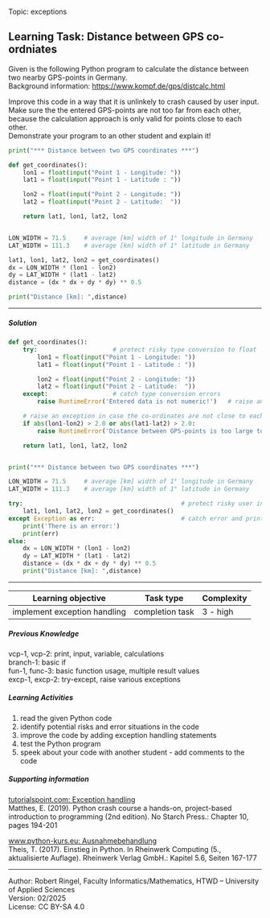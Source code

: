 Topic: exceptions

## Learning Task: Distance between GPS co-ordniates

Given is the following Python program to calculate the distance between two nearby GPS-points in Germany.  
Background information: https://www.kompf.de/gps/distcalc.html


Improve this code in a way that it is unlinkely to crash caused by user input. Make sure the the entered GPS-points are not too far from each other, because the calculation approach is only valid for points close to each other.  
Demonstrate your program to an other student and explain it!

``` python
print("*** Distance between two GPS coordinates ***")

def get_coordinates():
    lon1 = float(input("Point 1 - Longitude: "))
    lat1 = float(input("Point 1 - Latitude : "))

    lon2 = float(input("Point 2 - Longitude: "))
    lat2 = float(input("Point 2 - Latitude:  "))

    return lat1, lon1, lat2, lon2


LON_WIDTH = 71.5     # average [km] width of 1° longitude in Germany
LAT_WIDTH = 111.3    # average [km] width of 1° latitude in Germany

lat1, lon1, lat2, lon2 = get_coordinates()
dx = LON_WIDTH * (lon1 - lon2)
dy = LAT_WIDTH * (lat1 - lat2)
distance = (dx * dx + dy * dy) ** 0.5

print("Distance [km]: ",distance)
```

---------------------------------------

##### Solution

``` python
def get_coordinates():
    try:                     # protect risky type conversion to float                         
        lon1 = float(input("Point 1 - Longitude: "))
        lat1 = float(input("Point 1 - Latitude : "))

        lon2 = float(input("Point 2 - Longitude: "))
        lat2 = float(input("Point 2 - Latitude:  "))
    except:                  # catch type conversion errors
        raise RuntimeError('Entered data is not numeric!')   # raise an exception

    # raise an exception in case the co-ordinates are not close to each other
    if abs(lon1-lon2) > 2.0 or abs(lat1-lat2) > 2.0:
        raise RuntimeError('Distance between GPS-points is too large to use this calculation approach')

    return lat1, lon1, lat2, lon2


print("*** Distance between two GPS coordinates ***")

LON_WIDTH = 71.5     # average [km] width of 1° longitude in Germany
LAT_WIDTH = 111.3    # average [km] width of 1° latitude in Germany

try:                                            # protect risky user input
    lat1, lon1, lat2, lon2 = get_coordinates()
except Exception as err:                        # catch error and print message
    print('There is an error:')
    print(err)
else:
    dx = LON_WIDTH * (lon1 - lon2)
    dy = LAT_WIDTH * (lat1 - lat2)
    distance = (dx * dx + dy * dy) ** 0.5
    print("Distance [km]: ",distance)
```

---------------------------------------

| **Learning objective**                         | **Task type**   | **Complexity** |
| ---------------------------------------------- | --------------- | -------------- |
| implement exception handling                   | completion task | 3 - high       |  

##### Previous Knowledge

vcp-1, vcp-2: print, input, variable, calculations  
branch-1: basic if  
fun-1, func-3: basic function usage, multiple result values  
excp-1, excp-2: try-except, raise various exceptions
  
##### Learning Activities

1) read the given Python code 
2) identify potential risks and error situations in the code
3) improve the code by adding exception handling statements
4) test the Python program 
5) speek about your code with another student - add comments to the code

##### Supporting information

[tutorialspoint.com: Exception handling](https://www.tutorialspoint.com/python/python_tryexcept_block.htm)  
Matthes, E. (2019). Python crash course a hands-on, project-based introduction to programming (2nd edition). No Starch Press.: Chapter 10, pages 194-201  

[www.python-kurs.eu: Ausnahmebehandlung](https://www.python-kurs.eu/python3_ausnahmebehandlung.php)  
Theis, T. (2017). Einstieg in Python. In Rheinwerk Computing (5., aktualisierte Auflage). Rheinwerk Verlag GmbH.: Kapitel 5.6, Seiten 167-177

---------------------------------------
Author: Robert Ringel, Faculty Informatics/Mathematics, HTWD – University of Applied Sciences  
Version: 02/2025  
License: CC BY-SA 4.0
